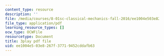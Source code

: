 ```yaml
---
content_type: resource
description: ''
file: /media/courses/8-01sc-classical-mechanics-fall-2016/ee1004e503e8267f37719452cddafb63_MoRip5VVdkI.pdf
file_type: application/pdf
learning_resource_types: []
ocw_type: OCWFile
resourcetype: Document
title: 3play pdf file
uid: ee1004e5-03e8-267f-3771-9452cddafb63
---
```

